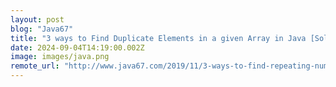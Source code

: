 ```yaml
---
layout: post
blog: "Java67"
title: "3 ways to Find Duplicate Elements in a given Array in Java [Solved]"
date: 2024-09-04T14:19:00.002Z
image: images/java.png
remote_url: "http://www.java67.com/2019/11/3-ways-to-find-repeating-number-in-array.html"
---
```

